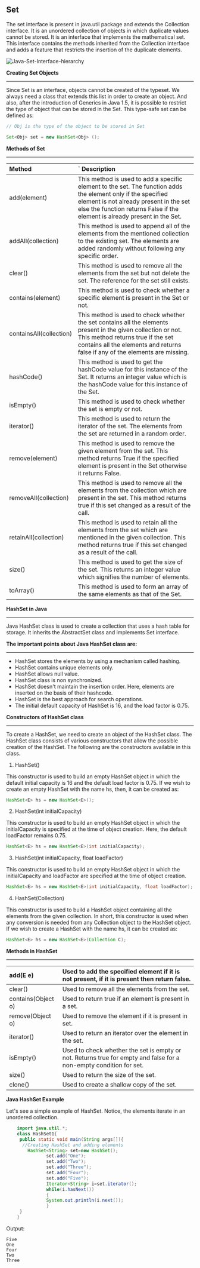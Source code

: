 ## Set


The set interface is present in java.util package and extends the Collection interface. It is an unordered collection of objects in which duplicate values cannot be stored. It is an interface that implements the mathematical set. This interface contains the methods inherited from the Collection interface and adds a feature that restricts the insertion of the duplicate elements.

![Java-Set-Interface-hierarchy](https://github.com/connectaman/Java_Notes_and_Programs/assets/124034778/cc914244-759e-46a4-be46-de3bfa1e16a3)




**Creating Set Objects**

---

Since Set is an interface, objects cannot be created of the typeset. We always need a class that extends this list in order to create an object. And also, after the introduction of Generics in Java 1.5, it is possible to restrict the type of object that can be stored in the Set. This type-safe set can be defined as:

~~~java
// Obj is the type of the object to be stored in Set 

Set<Obj> set = new HashSet<Obj> ();
~~~

**Methods of Set**

---

|Method|`             Description|
| :- | :- |
|add(element)  |          This method is used to add a specific element to the set. The function adds the element only if the specified element is not already present in the set else the function returns False if the element is already present in the Set.|
|addAll(collection)   |This method is used to append all of the elements from the mentioned collection to the existing set. The elements are added randomly without following any specific order.|
|clear()|This method is used to remove all the elements from the set but not delete the set. The reference for the set still exists.|
|contains(element)|This method is used to check whether a specific element is present in the Set or not.|
|containsAll(collection)|This method is used to check whether the set contains all the elements present in the given collection or not. This method returns true if the set contains all the elements and returns false if any of the elements are missing.|
|hashCode()|This method is used to get the hashCode value for this instance of the Set. It returns an integer value which is the hashCode value for this instance of the Set.|
|isEmpty()|This method is used to check whether the set is empty or not.|
|iterator()|This method is used to return the iterator of the set. The elements from the set are returned in a random order.|
|remove(element)|This method is used to remove the given element from the set. This method returns True if the specified element is present in the Set otherwise it returns False.|
|removeAll(collection)|This method is used to remove all the elements from the collection which are present in the set. This method returns true if this set changed as a result of the call.|
|retainAll(collection)|This method is used to retain all the elements from the set which are mentioned in the given collection. This method returns true if this set changed as a result of the call.|
|size()|This method is used to get the size of the set. This returns an integer value which signifies the number of elements.|
|toArray()|This method is used to form an array of the same elements as that of the Set.|




**HashSet in Java**

---

Java HashSet class is used to create a collection that uses a hash table for storage. It inherits the AbstractSet class and implements Set interface.


**The important points about Java HashSet class are:**

---

- HashSet stores the elements by using a mechanism called hashing.
- HashSet contains unique elements only.
- HashSet allows null value.
- HashSet class is non synchronized.
- HashSet doesn't maintain the insertion order. Here, elements are inserted on the basis of their hashcode.
- HashSet is the best approach for search operations.
- The initial default capacity of HashSet is 16, and the load factor is 0.75.


**Constructors of HashSet class**

---

To create a HashSet, we need to create an object of the HashSet class. The HashSet class consists of various constructors that allow the possible creation of the HashSet. The following are the constructors available in this class.

1. HashSet()

This constructor is used to build an empty HashSet object in which the default initial capacity is 16 and the default load factor is 0.75. If we wish to create an empty HashSet with the name hs, then, it can be created as:
~~~java
HashSet<E> hs = new HashSet<E>();
~~~
2. HashSet(int initialCapacity)

This constructor is used to build an empty HashSet object in which the initialCapacity is specified at the time of object creation. Here, the default loadFactor remains 0.75.
~~~java
HashSet<E> hs = new HashSet<E>(int initialCapacity);
~~~
3. HashSet(int initialCapacity, float loadFactor)

This constructor is used to build an empty HashSet object in which the initialCapacity and loadFactor are specified at the time of object creation.
~~~java
HashSet<E> hs = new HashSet<E>(int initialCapacity, float loadFactor);
~~~
4. HashSet(Collection)

This constructor is used to build a HashSet object containing all the elements from the given collection. In short, this constructor is used when any conversion is needed from any Collection object to the HashSet object. If we wish to create a HashSet with the name hs, it can be created as:

~~~java
HashSet<E> hs = new HashSet<E>(Collection C);

~~~

**Methods in HashSet**

---

|add(E e)|Used to add the specified element if it is not present, if it is present then return false.|
| :- | :- |
|clear()|Used to remove all the elements from the set.|
|contains(Object o)|Used to return true if an element is present in a set.|
|remove(Object o)|Used to remove the element if it is present in set.|
|iterator()|Used to return an iterator over the element in the set.|
|isEmpty()|Used to check whether the set is empty or not. Returns true for empty and false for a non-empty condition for set.|
|size()|Used to return the size of the set.|
|clone()                       |Used to create a shallow copy of the set.|



**Java HashSet Example**

Let's see a simple example of HashSet. Notice, the elements iterate in an unordered collection.

~~~java
    import java.util.*;  
    class HashSet1{  
     public static void main(String args[]){  
      //Creating HashSet and adding elements  
        HashSet<String> set=new HashSet();  
               set.add("One");    
               set.add("Two");    
               set.add("Three");   
               set.add("Four");  
               set.add("Five");  
               Iterator<String> i=set.iterator();  
               while(i.hasNext())  
               {  
               System.out.println(i.next());  
               }  
     }  
    }  
~~~
Output:
~~~
Five
One
Four
Two
Three

~~~
